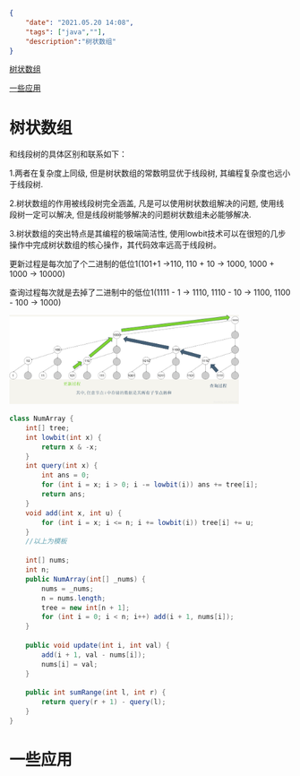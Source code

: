 ```json
{  
    "date": "2021.05.20 14:08", 
    "tags": ["java",""], 
    "description":"树状数组"
}
```
[树状数组](#jump1)

[一些应用](#jump2)

# <span id="jump1">树状数组</span>

和线段树的具体区别和联系如下：

1.两者在复杂度上同级, 但是树状数组的常数明显优于线段树, 其编程复杂度也远小于线段树.

2.树状数组的作用被线段树完全涵盖, 凡是可以使用树状数组解决的问题, 使用线段树一定可以解决, 但是线段树能够解决的问题树状数组未必能够解决.

3.树状数组的突出特点是其编程的极端简洁性, 使用lowbit技术可以在很短的几步操作中完成树状数组的核心操作，其代码效率远高于线段树。

更新过程是每次加了个二进制的低位1(101+1 ->110, 110 + 10 -> 1000, 1000 + 1000 -> 10000)

查询过程每次就是去掉了二进制中的低位1(1111 - 1 -> 1110, 1110 - 10 -> 1100, 1100 - 100 -> 1000)

<img src="./images/树状数组_1.png" style="zoom: 40%;" />

```java
class NumArray {
    int[] tree;
    int lowbit(int x) {
        return x & -x;
    }
    int query(int x) {
        int ans = 0;
        for (int i = x; i > 0; i -= lowbit(i)) ans += tree[i];
        return ans;
    }
    void add(int x, int u) {
        for (int i = x; i <= n; i += lowbit(i)) tree[i] += u;
    }
    //以上为模板

    int[] nums;
    int n;
    public NumArray(int[] _nums) {
        nums = _nums;
        n = nums.length;
        tree = new int[n + 1];
        for (int i = 0; i < n; i++) add(i + 1, nums[i]);
    }
    
    public void update(int i, int val) {
        add(i + 1, val - nums[i]);
        nums[i] = val;
    }
    
    public int sumRange(int l, int r) {
        return query(r + 1) - query(l);
    }
}
```
# <span id="jump2">一些应用</span>
